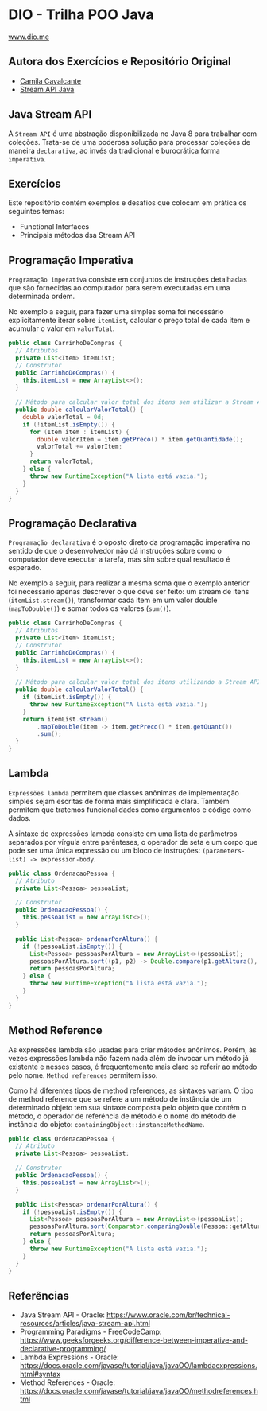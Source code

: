 # DIO - Trilha POO Java
www.dio.me

## Autora dos Exercícios e Repositório Original
- [Camila Cavalcante](https://github.com/cami-la)
- [Stream API Java](https://github.com/digitalinnovationone/ganhando_produtividade_com_Stream_API_Java)

## Java Stream API
A `Stream API` é uma abstração disponibilizada no Java 8 para trabalhar com coleções. Trata-se de uma poderosa solução para processar coleções de maneira `declarativa`, ao invés da tradicional e burocrática forma `imperativa`.

## Exercícios
Este repositório contém exemplos e desafios que colocam em prática os seguintes temas:

- Functional Interfaces
- Principais métodos dsa Stream API

## Programação Imperativa
`Programação imperativa` consiste em conjuntos de instruções detalhadas que são fornecidas ao computador para serem executadas em uma determinada ordem.

No exemplo a seguir, para fazer uma simples soma foi necessário explicitamente iterar sobre `itemList`, calcular o preço total de cada item e acumular o valor em `valorTotal`.

```java
public class CarrinhoDeCompras {
  // Atributos
  private List<Item> itemList;
  // Construtor
  public CarrinhoDeCompras() {
    this.itemList = new ArrayList<>();
  }
  
  // Método para calcular valor total dos itens sem utilizar a Stream API
  public double calcularValorTotal() {
    double valorTotal = 0d;
    if (!itemList.isEmpty()) {
      for (Item item : itemList) {
        double valorItem = item.getPreco() * item.getQuantidade();
        valorTotal += valorItem;
      }
      return valorTotal;
    } else {
      throw new RuntimeException("A lista está vazia.");
    }
  }
}
```

## Programação Declarativa
`Programação declarativa` é o oposto direto da programação imperativa no sentido de que o desenvolvedor não dá instruções sobre como o computador deve executar a tarefa, mas sim spbre qual resultado é esperado.

No exemplo a seguir, para realizar a mesma soma que o exemplo anterior foi necessário apenas descrever o que deve ser feito: um stream de itens (`itemList.stream()`), transformar cada item em um valor double (`mapToDouble()`) e somar todos os valores (`sum()`).

```java
public class CarrinhoDeCompras {
  // Atributos
  private List<Item> itemList;
  // Construtor
  public CarrinhoDeCompras() {
    this.itemList = new ArrayList<>();
  }
  
  // Método para calcular valor total dos itens utilizando a Stream API
  public double calcularValorTotal() {
    if (itemList.isEmpty()) {
      throw new RuntimeException("A lista está vazia.");
    }
    return itemList.stream()
        .mapToDouble(item -> item.getPreco() * item.getQuant())
        .sum();
  }
}
```

## Lambda
`Expressões lambda` permitem que classes anônimas de implementação simples sejam escritas de forma mais simplificada e clara. Também permitem que tratemos funcionalidades como argumentos e código como dados.

A sintaxe de expressões lambda consiste em uma lista de parâmetros separados por vírgula entre parênteses, o operador de seta e um corpo que pode ser uma única expressão ou um bloco de instruções: `(parameters-list) -> expression-body`.

```java
public class OrdenacaoPessoa {
  // Atributo
  private List<Pessoa> pessoaList;

  // Construtor
  public OrdenacaoPessoa() {
    this.pessoaList = new ArrayList<>();
  }

  public List<Pessoa> ordenarPorAltura() {
    if (!pessoaList.isEmpty()) {
      List<Pessoa> pessoasPorAltura = new ArrayList<>(pessoaList);
      pessoasPorAltura.sort((p1, p2) -> Double.compare(p1.getAltura(), p2.getAltura()));
      return pessoasPorAltura;
    } else {
      throw new RuntimeException("A lista está vazia.");
    }
  }
}
```

## Method Reference
As expressões lambda são usadas para criar métodos anônimos. Porém, às vezes expressões lambda não fazem nada além de invocar um método já existente e nesses casos, é frequentemente mais claro se referir ao método pelo nome. `Method references` permitem isso.

Como há diferentes tipos de method references, as sintaxes variam. O tipo de method reference que se refere a um método de instância de um determinado objeto tem sua sintaxe composta pelo objeto que contém o método, o operador de referência de método e o nome do método de instância do objeto: `containingObject::instanceMethodName`.

```java
public class OrdenacaoPessoa {
  // Atributo
  private List<Pessoa> pessoaList;

  // Construtor
  public OrdenacaoPessoa() {
    this.pessoaList = new ArrayList<>();
  }

  public List<Pessoa> ordenarPorAltura() {
    if (!pessoaList.isEmpty()) {
      List<Pessoa> pessoasPorAltura = new ArrayList<>(pessoaList);
      pessoasPorAltura.sort(Comparator.comparingDouble(Pessoa::getAltura));
      return pessoasPorAltura;
    } else {
      throw new RuntimeException("A lista está vazia.");
    }
  }
}
```

## Referências
- Java Stream API - Oracle: https://www.oracle.com/br/technical-resources/articles/java-stream-api.html
- Programming Paradigms - FreeCodeCamp: https://www.geeksforgeeks.org/difference-between-imperative-and-declarative-programming/
- Lambda Expressions - Oracle: https://docs.oracle.com/javase/tutorial/java/javaOO/lambdaexpressions.html#syntax
- Method References - Oracle: https://docs.oracle.com/javase/tutorial/java/javaOO/methodreferences.html
